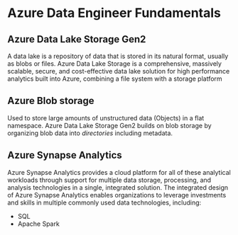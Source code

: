 # Azure Data Engineer Fundamentals

## Azure Data Lake Storage Gen2

A data lake is a repository of data that is stored in its natural format, usually as blobs or files. Azure Data Lake
Storage is a comprehensive, massively scalable, secure, and cost-effective data lake solution for high performance
analytics built into Azure, combining a file system with a storage platform

## Azure Blob storage

Used to store large amounts of unstructured data (Objects) in a flat namespace.
Azure Data Lake Storage Gen2 builds on blob storage by organizing blob data into _directories_ including metadata.

## Azure Synapse Analytics

Azure Synapse Analytics provides a cloud platform for all of these analytical workloads through support for multiple
data storage, processing, and analysis technologies in a single, integrated solution. The integrated design of Azure
Synapse Analytics enables organizations to leverage investments and skills in multiple commonly used data technologies,
including:

- SQL
- Apache Spark

##